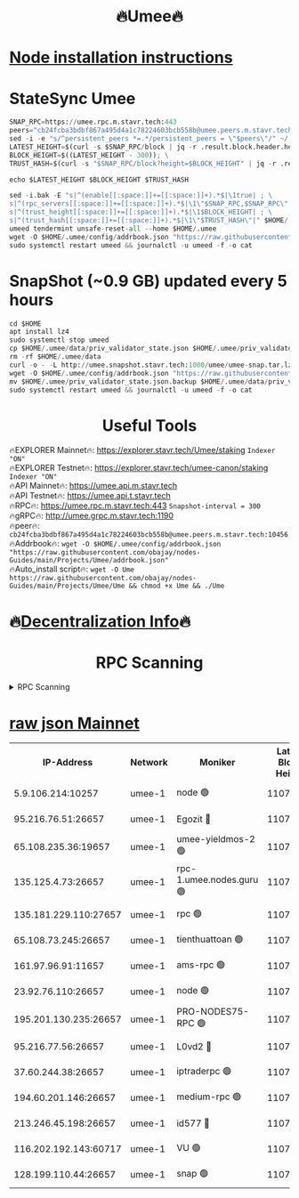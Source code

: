 <h1 align="center"> 🔥Umee🔥</h1>


[Node installation instructions](https://github.com/obajay/nodes-Guides/tree/main/Projects/Umee)
=
# StateSync Umee
```python
SNAP_RPC=https://umee.rpc.m.stavr.tech:443
peers="cb24fcba3bdbf867a495d4a1c78224603bcb558b@umee.peers.m.stavr.tech:10456"
sed -i -e "s/^persistent_peers *=.*/persistent_peers = \"$peers\"/" ~/.umee/config/config.toml
LATEST_HEIGHT=$(curl -s $SNAP_RPC/block | jq -r .result.block.header.height); \
BLOCK_HEIGHT=$((LATEST_HEIGHT - 300)); \
TRUST_HASH=$(curl -s "$SNAP_RPC/block?height=$BLOCK_HEIGHT" | jq -r .result.block_id.hash)

echo $LATEST_HEIGHT $BLOCK_HEIGHT $TRUST_HASH

sed -i.bak -E "s|^(enable[[:space:]]+=[[:space:]]+).*$|\1true| ; \
s|^(rpc_servers[[:space:]]+=[[:space:]]+).*$|\1\"$SNAP_RPC,$SNAP_RPC\"| ; \
s|^(trust_height[[:space:]]+=[[:space:]]+).*$|\1$BLOCK_HEIGHT| ; \
s|^(trust_hash[[:space:]]+=[[:space:]]+).*$|\1\"$TRUST_HASH\"|" $HOME/.umee/config/config.toml
umeed tendermint unsafe-reset-all --home $HOME/.umee
wget -O $HOME/.umee/config/addrbook.json "https://raw.githubusercontent.com/obajay/nodes-Guides/main/Projects/Umee/addrbook.json"
sudo systemctl restart umeed && journalctl -u umeed -f -o cat
```
# SnapShot (~0.9 GB) updated every 5 hours
```python
cd $HOME
apt install lz4
sudo systemctl stop umeed
cp $HOME/.umee/data/priv_validator_state.json $HOME/.umee/priv_validator_state.json.backup
rm -rf $HOME/.umee/data
curl -o - -L http://umee.snapshot.stavr.tech:1000/umee/umee-snap.tar.lz4 | lz4 -c -d - | tar -x -C $HOME/.umee --strip-components 2
wget -O $HOME/.umee/config/addrbook.json "https://raw.githubusercontent.com/obajay/nodes-Guides/main/Projects/Umee/addrbook.json"
mv $HOME/.umee/priv_validator_state.json.backup $HOME/.umee/data/priv_validator_state.json
sudo systemctl restart umeed && journalctl -u umeed -f -o cat
```
 <h1 align="center"> Useful Tools</h1>

🔥EXPLORER Mainnet🔥:      https://explorer.stavr.tech/Umee/staking             `Indexer "ON"` \
🔥EXPLORER Testnet🔥:        https://explorer.stavr.tech/umee-canon/staking      `Indexer "ON"` \
🔥API Mainnet🔥:                   https://umee.api.m.stavr.tech \
🔥API Testnet🔥:                     https://umee.api.t.stavr.tech \
🔥RPC🔥:                           https://umee.rpc.m.stavr.tech:443                     `Snapshot-interval = 300` \
🔥gRPC🔥:                              http://umee.grpc.m.stavr.tech:1190 \
🔥peer🔥:                     `cb24fcba3bdbf867a495d4a1c78224603bcb558b@umee.peers.m.stavr.tech:10456` \
🔥Addrbook🔥:    ```wget -O $HOME/.umee/config/addrbook.json "https://raw.githubusercontent.com/obajay/nodes-Guides/main/Projects/Umee/addrbook.json"``` \
🔥Auto_install script🔥: ```wget -O Ume https://raw.githubusercontent.com/obajay/nodes-Guides/main/Projects/Umee/Ume && chmod +x Ume && ./Ume```

🔥[Decentralization Info](https://github.com/obajay/StateSync-snapshots/tree/main/Projects/Umee/Decentralization)🔥
=

<h1 align="center"> RPC Scanning</h1>

<details>
<summary>RPC Scanning</summary>

<h2 align="center"> We scan nodes in real time every 4 hours. And we provide the final result of RPC endpoints.
We cannot influence the operation of these nodes in any way. </h2>


```python
If Voting Power is higher than 0 --> then the Node is a validator of the network and may be subject to attack and be a potential threat to the chain.
```
```python
We marked such validators with a red symbol
```

</details>

[raw json Mainnet](https://rpc-check.umeem.stavr.tech/umeem/rpc-umeem-result.json)
=



<table><tr><th>IP-Address</th><th>Network</th><th>Moniker</th><th>Latest Block Height</th><th>Earliest Block Height</th><th>Catching Up</th><th>Tx Index</th><th>Voting Power</th><th>Scan Time</th></tr><tr><td>5.9.106.214:10257</td><td>umee-1</td><td>node 🟢</td><td>11073507</td><td>7942001</td><td>False</td><td>on</td><td>0</td><td>2024-03-18T11:43:31.284457727UTC</td></tr><tr><td>95.216.76.51:26657</td><td>umee-1</td><td>Egozit 🔴</td><td>11073515</td><td>8262001</td><td>False</td><td>off</td><td>38819109</td><td>2024-03-18T11:44:17.284171713UTC</td></tr><tr><td>65.108.235.36:19657</td><td>umee-1</td><td>umee-yieldmos-2 🟢</td><td>11073470</td><td>9575548</td><td>False</td><td>on</td><td>0</td><td>2024-03-18T11:39:53.301768878UTC</td></tr><tr><td>135.125.4.73:26657</td><td>umee-1</td><td>rpc-1.umee.nodes.guru 🟢</td><td>11073515</td><td>10691018</td><td>False</td><td>on</td><td>0</td><td>2024-03-18T11:44:17.590821333UTC</td></tr><tr><td>135.181.229.110:27657</td><td>umee-1</td><td>rpc 🟢</td><td>11073480</td><td>10754071</td><td>False</td><td>on</td><td>0</td><td>2024-03-18T11:40:48.736882088UTC</td></tr><tr><td>65.108.73.245:26657</td><td>umee-1</td><td>tienthuattoan 🟢</td><td>11073495</td><td>10787155</td><td>False</td><td>on</td><td>0</td><td>2024-03-18T11:42:14.627509340UTC</td></tr><tr><td>161.97.96.91:11657</td><td>umee-1</td><td>ams-rpc 🟢</td><td>11073525</td><td>10929930</td><td>False</td><td>on</td><td>0</td><td>2024-03-18T11:45:15.473387948UTC</td></tr><tr><td>23.92.76.110:26657</td><td>umee-1</td><td>node 🟢</td><td>11073535</td><td>10938001</td><td>False</td><td>on</td><td>0</td><td>2024-03-18T11:46:11.048407625UTC</td></tr><tr><td>195.201.130.235:26657</td><td>umee-1</td><td>PRO-NODES75-RPC 🟢</td><td>11073505</td><td>10973505</td><td>False</td><td>on</td><td>0</td><td>2024-03-18T11:43:18.659106661UTC</td></tr><tr><td>95.216.77.56:26657</td><td>umee-1</td><td>L0vd2 🔴</td><td>11073525</td><td>10973525</td><td>False</td><td>off</td><td>38561643</td><td>2024-03-18T11:45:15.183427001UTC</td></tr><tr><td>37.60.244.38:26657</td><td>umee-1</td><td>iptraderpc 🟢</td><td>11073479</td><td>11013104</td><td>False</td><td>on</td><td>0</td><td>2024-03-18T11:40:46.313544611UTC</td></tr><tr><td>194.60.201.146:26657</td><td>umee-1</td><td>medium-rpc 🟢</td><td>11073486</td><td>11013104</td><td>False</td><td>on</td><td>0</td><td>2024-03-18T11:41:28.525777892UTC</td></tr><tr><td>213.246.45.198:26657</td><td>umee-1</td><td>id577 🔴</td><td>11073485</td><td>11029001</td><td>False</td><td>on</td><td>35123625</td><td>2024-03-18T11:41:17.738665710UTC</td></tr><tr><td>116.202.192.143:60717</td><td>umee-1</td><td>VU 🟢</td><td>11073475</td><td>11042001</td><td>False</td><td>off</td><td>0</td><td>2024-03-18T11:40:22.910500338UTC</td></tr><tr><td>128.199.110.44:26657</td><td>umee-1</td><td>snap 🟢</td><td>11073523</td><td>11069992</td><td>False</td><td>off</td><td>0</td><td>2024-03-18T11:45:04.387677600UTC</td></tr></table>
